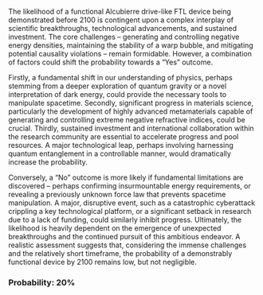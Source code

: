 The likelihood of a functional Alcubierre drive-like FTL device being demonstrated before 2100 is contingent upon a complex interplay of scientific breakthroughs, technological advancements, and sustained investment. The core challenges – generating and controlling negative energy densities, maintaining the stability of a warp bubble, and mitigating potential causality violations – remain formidable. However, a combination of factors could shift the probability towards a “Yes” outcome.

Firstly, a fundamental shift in our understanding of physics, perhaps stemming from a deeper exploration of quantum gravity or a novel interpretation of dark energy, could provide the necessary tools to manipulate spacetime. Secondly, significant progress in materials science, particularly the development of highly advanced metamaterials capable of generating and controlling extreme negative refractive indices, could be crucial.  Thirdly, sustained investment and international collaboration within the research community are essential to accelerate progress and pool resources.  A major technological leap, perhaps involving harnessing quantum entanglement in a controllable manner, would dramatically increase the probability.

Conversely, a “No” outcome is more likely if fundamental limitations are discovered – perhaps confirming insurmountable energy requirements, or revealing a previously unknown force law that prevents spacetime manipulation. A major, disruptive event, such as a catastrophic cyberattack crippling a key technological platform, or a significant setback in research due to a lack of funding, could similarly inhibit progress.  Ultimately, the likelihood is heavily dependent on the emergence of unexpected breakthroughs and the continued pursuit of this ambitious endeavor. A realistic assessment suggests that, considering the immense challenges and the relatively short timeframe, the probability of a demonstrably functional device by 2100 remains low, but not negligible.

### Probability: 20%